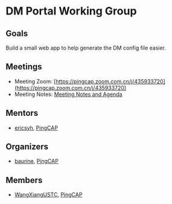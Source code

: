 # DM Portal Working Group

## Goals

Build a small web app to help generate the DM config file easier.

## Meetings

* Meeting Zoom: [https://pingcap.zoom.com.cn/j/435933720](https://pingcap.zoom.com.cn/j/435933720)
* Meeting Notes: [Meeting Notes and Agenda](https://docs.google.com/document/d/1znXndfrShY1RrFUoJ8JoDddOTSoY7Dt_-Za8FR6ezrM)

## Mentors

- [ericsyh](https://github.com/ericsyh), [PingCAP](https://github.com/pingcap)

## Organizers

- [baurine](https://github.com/baurine), [PingCAP](https://github.com/pingcap)

## Members

- [WangXiangUSTC](https://github.com/WangXiangUSTC), [PingCAP](https://github.com/pingcap)
